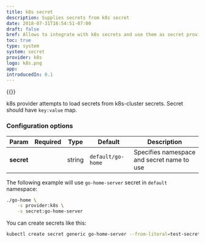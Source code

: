 ```yaml
---
title: k8s secret
description: Supplies secrets from k8s secret 
date: 2018-07-31T16:54:51-07:00
draft: false
bref: Allows to integrate with k8s secrets and use them as secret provider for go-home
toc: true
type: system
system: secret
provider: k8s
logo: k8s.png
app:
introducedIn: 0.1
---
```

{{<provider>}}

k8s provider attempts to load secrets from k8s-cluster secrets. Secret should have `key:value` map. 

### Configuration options

| Param | Required | Type | Default | Description |
|-------|----------|------|---------|-------------|
| **secret** || string | `default/go-home` | Specifies namespace and secret name to use |

The following example will use `go-home-server` secret in `default` namespace:

```bash
./go-home \
    -s provider:k8s \
    -s secret:go-home-server
```

You can create secrets like this:
```bash
kubectl create secret generic go-home-server --from-literal=test-secret="example data"
```